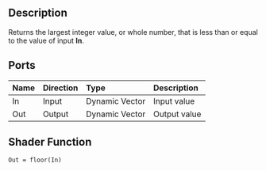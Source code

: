 ## Description

Returns the largest integer value, or whole number, that is less than or equal to the value of input **In**. 

## Ports

| Name        | Direction           | Type  | Description |
|:------------ |:-------------|:-----|:---|
| In      | Input | Dynamic Vector | Input value |
| Out | Output      |    Dynamic Vector | Output value |

## Shader Function

`Out = floor(In)`